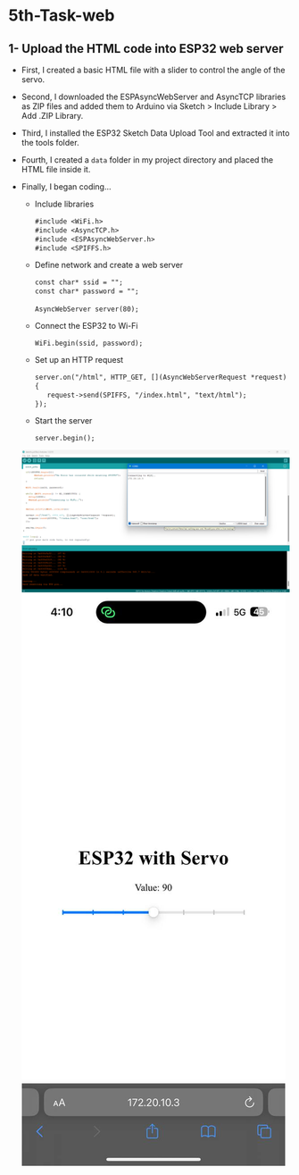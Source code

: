 # 5th-Task-web

## 1- Upload the HTML code into ESP32 web server

- First, I created a basic HTML file with a slider to control the angle of the servo.
- Second, I downloaded the ESPAsyncWebServer and AsyncTCP libraries as ZIP files and added them to Arduino via Sketch > Include Library > Add .ZIP Library.
- Third, I installed the ESP32 Sketch Data Upload Tool and extracted it into the tools folder.
- Fourth, I created a `data` folder in my project directory and placed the HTML file inside it.
- Finally, I began coding...
  - Include libraries
    ```
    #include <WiFi.h>
    #include <AsyncTCP.h>
    #include <ESPAsyncWebServer.h>
    #include <SPIFFS.h>
    ```
  - Define network and create a web server
    ```
    const char* ssid = "";
    const char* password = "";
     
    AsyncWebServer server(80);
    ```
  - Connect the ESP32 to Wi-Fi
    ```
    WiFi.begin(ssid, password);
    ```
  - Set up an HTTP request
    ```
    server.on("/html", HTTP_GET, [](AsyncWebServerRequest *request){
       request->send(SPIFFS, "/index.html", "text/html");
    });
    ```
  - Start the server
    ```
    server.begin();
    ```

  ![](imgs/task5.png)
  ![](imgs/task5-1.jpg)
    
    
